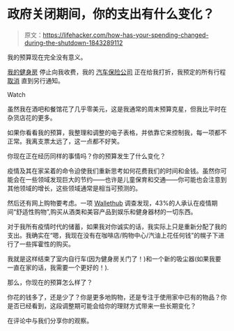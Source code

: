 # 政府关闭期间，你的支出有什么变化？

> 原文：<https://lifehacker.com/how-has-your-spending-changed-during-the-shutdown-1843289112>

我的预算现在完全没有意义。

[我的健身房](https://twocents.lifehacker.com/how-to-get-your-gym-membership-fees-back-during-the-cor-1842885943) 停止向我收费，我的 [汽车保险公司](https://twocents.lifehacker.com/look-for-a-credit-on-your-next-car-insurance-bill-1842797568) 正在给我打折，我预定的所有行程 [取消](https://twocents.lifehacker.com/ask-your-credit-card-to-cut-you-a-check-for-big-refunds-1843244743) 直到另行通知。

Watch

虽然我在酒吧和餐馆花了几乎零美元，这是我通常的周末预算克星，但我比平时在杂货店花的更多。

如果你看看我的预算，我整理和调整的电子表格，并依靠它来控制我，每一项都不正常。我离支票太远了，这一点都不好笑。

你现在正在经历同样的事情吗？你的预算发生了什么变化？

疫情及其在家呆着的命令迫使我们重新思考如何花费我们的时间和金钱。虽然你可能会在一些领域发现巨大的节约——也许是儿童保育和交通——你可能也会注意到其他领域的增长，这些领域通常是相当可预测的。

然后还有网上购物要考虑。一项 [Wallethub](https://wallethub.com/blog/coronavirus-shopping-survey/73706/) 调查发现，43%的人承认在疫情期间“舒适性购物”,购买从酒类和美容产品到娱乐和健身器材的一切东西。

对于我所有疫情时代的储蓄，如果我对你诚实的话，我实际上只是重新分配了我的支出。我确实在“嗯，我现在没有在咖啡店/购物中心/汽油上花任何钱”的幌子下进行了一些挥霍性的购买。

我就是这样结束了室内自行车(因为健身房关门了！)和一个新的吸尘器(如果我要一直在家的话，我需要一个更好的！).

那么，你现在的预算怎么样了？

你花的钱多了，还是少了？你是更多地购物，还是专注于使用家中已有的物品？你是否已经看到，这段调整期可能会给你的理财方式带来一些长期变化？

在评论中与我们分享你的观察。